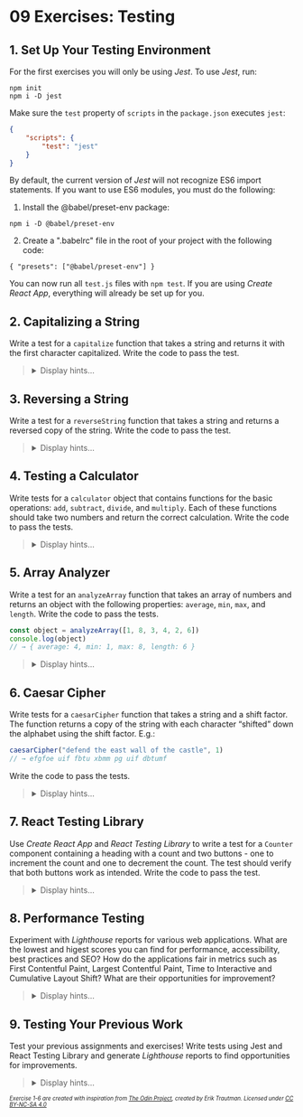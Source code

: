 # 09 Exercises: Testing

## 1. Set Up Your Testing Environment

For the first exercises you will only be using _Jest_. To use _Jest_, run:

```
npm init
npm i -D jest
```

Make sure the `test` property of `scripts` in the `package.json` executes `jest`:

```json
{
    "scripts": {
        "test": "jest"
    }
}
```

By default, the current version of _Jest_ will not recognize ES6 import statements. If you want to use ES6 modules, you must do the following:

1. Install the @babel/preset-env package:

```
npm i -D @babel/preset-env
```

2. Create a ".babelrc" file in the root of your project with the following code:

```
{ "presets": ["@babel/preset-env"] }
```

You can now run all `test.js` files with `npm test`. If you are using _Create React App_, everything will already be set up for you.

## 2. Capitalizing a String

Write a test for a `capitalize` function that takes a string and returns it with the first character capitalized. Write the code to pass the test.

<blockquote>
<details>
<summary>Display hints...</summary>
<p>You can write a test with the <code>it</code> function, which takes two arguments - a description of the test and the test function itself. This test function should contain an <code>expect</code> function paired with a matcher to assert specific behaviour of your code. <a href="https://jestjs.io/docs/getting-started">Learn more here</a></p>
<details>
<summary>Display solution...</summary>

```js
function capitalize(string) {
    return string.charAt(0).toUpperCase() + string.slice(1)
}

it("capitalizes the first letter", () => {
    expect(capitalize("hello")).toBe("Hello")
})
```

</details>
</details>
</blockquote>

## 3. Reversing a String

Write a test for a `reverseString` function that takes a string and returns a reversed copy of the string. Write the code to pass the test.

<blockquote>
<details>
<summary>Display hints...</summary>
<p>You already know how to reverse an array. It might be helpful to convert the string into an array and then back into a string once you have reversed it.</p>
<details>
<summary>Display solution...</summary>

```js
function reverseString(string) {
    return [...string].reverse().join("")
}

it("reverses the string", () => {
    expect(reverseString("123")).toBe("321")
})
```

</details>
</details>
</blockquote>

## 4. Testing a Calculator

Write tests for a `calculator` object that contains functions for the basic operations: `add`, `subtract`, `divide`, and `multiply`. Each of these functions should take two numbers and return the correct calculation. Write the code to pass the tests.

<blockquote>
<details>
<summary>Display hints...</summary>
<p>If you are testing decimal numbers, it might be worth noting that intuitive equality comparisons often fail, because arithmetic on decimal (base 10) values often have rounding errors in limited precision binary (base 2) representation. For example, <code>0.2 + 0.1</code> is actually <code>0.30000000000000004</code>. You can use <code>toBeCloseTo</code> to compare floating point numbers for approximate equality.</p>
<details>
<summary>Display solution...</summary>

```js
const calculator = {
    add: (x, y) => x + y,
    subtract: (x, y) => x - y,
    divide: (x, y) => x / y,
    multiply: (x, y) => x * y,
}

it("adds two numbers", () => {
    expect(calculator.add(2, 2)).toBe(4)
})

it("adds decimal numbers", () => {
    expect(calculator.add(0.1, 0.2)).toBeCloseTo(0.3)
})

it("subtracts two numbers", () => {
    expect(calculator.subtract(2, 1)).toBe(1)
})

it("divides two numbers", () => {
    expect(calculator.divide(6, 2)).toBe(3)
})

it("divides with zero", () => {
    expect(calculator.divide(2, 0)).toBe(Infinity)
})

it("multiplies two numbers", () => {
    expect(calculator.multiply(5, 2)).toBe(10)
})
```

</details>
</details>
</blockquote>

## 5. Array Analyzer

Write a test for an `analyzeArray` function that takes an array of numbers and returns an object with the following properties: `average`, `min`, `max`, and `length`. Write the code to pass the tests.

```js
const object = analyzeArray([1, 8, 3, 4, 2, 6])
console.log(object)
// → { average: 4, min: 1, max: 8, length: 6 }
```

<blockquote>
<details>
<summary>Display hints...</summary>
<p>Remember to handle edge cases such as empty arrays or arrays with non-number elements.</p>
<details>
<summary>Display solution...</summary>

```js
function analyzeArray(array) {
    const length = array.length

    if (length === 0) return { average: undefined, min: undefined, max: undefined, length }

    const min = Math.min(...array)
    const max = Math.max(...array)
    const sum = array.reduce((acc, curr) => acc + curr)
    const average = sum / length

    if (Number.isNaN(average)) return { average, min: undefined, max: undefined, length }

    return { average, min, max, length }
}

it("returns the correct average", () => {
    const array = [1, 8, 3, 4, 2, 6]
    const result = analyzeArray(array)
    expect(result.average).toBe(4)
})

it("returns the correct min", () => {
    const array = [1, 8, 3, 4, 2, 6]
    const result = analyzeArray(array)
    expect(result.min).toBe(1)
})

it("returns the correct max", () => {
    const array = [1, 8, 3, 4, 2, 6]
    const result = analyzeArray(array)
    expect(result.max).toBe(8)
})

it("returns the correct length", () => {
    const array = [1, 8, 3, 4, 2, 6]
    const result = analyzeArray(array)
    expect(result.length).toBe(6)
})

it("returns an object with length 0 if given an empty array", () => {
    const array = []
    const result = analyzeArray(array)
    const expected = {
        average: undefined,
        min: undefined,
        max: undefined,
        length: 0,
    }
    expect(result).toEqual(expected)
})

it("returns an object with NaN for average if given an array with non-number elements", () => {
    const array = ["a", "b", 2]
    const result = analyzeArray(array)
    const expected = {
        average: NaN,
        min: undefined,
        max: undefined,
        length: 3,
    }
    expect(result).toEqual(expected)
})
```

</details>
</details>
</blockquote>

## 6. Caesar Cipher

Write tests for a `caesarCipher` function that takes a string and a shift factor. The function returns a copy of the string with each character “shifted” down the alphabet using the shift factor. E.g.:

```js
caesarCipher("defend the east wall of the castle", 1)
// → efgfoe uif fbtu xbmm pg uif dbtumf
```

Write the code to pass the tests.

<blockquote>
<details>
<summary>Display hints...</summary>
<p>Learn more about how a Caesar cipher works on <a href="http://practicalcryptography.com/ciphers/caesar-cipher/">this website</a>.</p>
<p>The exercise might be easier if you apply test driven development, testing and then implement one thing at a time. E.g.:</p>
<ol>
<li>Test a simple shift of abc to bcd.</li>
<li>Test with other characters than letters.</li>
<li>Test wrapping from z to a.</li>
<li>Test keeping the same case.</li>
<li>Works with negative shift values.</li>
</ol>
<p>You can create a string containing the alphabet and use <code>indexOf</code> to find out what number a character is in the alphabet (or you can work directly with UTF-16 code units using <code>charCodeAt</code>). If <code>indexOf</code> returns <code>-1</code> it is not a letter in your alphabet. To wrap from z to a you can use modulus and the length of the alphabet.</p>

<details>
<summary>Display solution...</summary>

```js
function caesarCipher(string, shift) {
    const alphabet = "abcdefghijklmnopqrstuvwxyz"
    return [...string]
        .map(char => {
            let charIndex = alphabet.indexOf(char.toLowerCase())
            if (charIndex === -1) return char
            let shiftedIndex = (charIndex + shift) % alphabet.length
            if (shiftedIndex < 0) shiftedIndex += alphabet.length
            return char === char.toUpperCase() ? alphabet[shiftedIndex].toUpperCase() : alphabet[shiftedIndex]
        })
        .join("")
}

it("shifts abc once", () => {
    expect(caesarCipher("abc", 1)).toBe("bcd")
})

it("works with punctuation", () => {
    expect(caesarCipher("ab.c", 1)).toBe("bc.d")
})

it("wraps from z to a", () => {
    expect(caesarCipher("xyz", 2)).toBe("zab")
})

it("maintains capitalization", () => {
    expect(caesarCipher("aBc", 1)).toBe("bCd")
    expect(caesarCipher("ABC", 1)).not.toBe("bcd")
})

it("works with negativ shift", () => {
    expect(caesarCipher("abc", -1)).toBe("zab")
})
```

</details>
</details>
</blockquote>

## 7. React Testing Library

Use _Create React App_ and _React Testing Library_ to write a test for a `Counter` component containing a heading with a count and two buttons - one to increment the count and one to decrement the count. The test should verify that both buttons work as intended. Write the code to pass the test.

<blockquote>
<details>
<summary>Display hints...</summary>
<p>Remember - arrange, act and assert! You can render the component with the <code>render</code> function, fire click events with <code>fireEvent.click</code> and create assertions using <code>expect</code> together with <code>toHaveTextContent</code>.</p> You can find elements using the <code>getByText</code> and <code>getByRole</code> functions on the screen object.
<p>Refer to <a href="https://testing-library.com/docs/react-testing-library/cheatsheet">this cheat sheet</a>, if you need more help setting up the component test.</p>
<details>
<summary>Display solution...</summary>

```js
// Counter.js
import { useState } from "react"

export default function Counter() {
    const [count, setCount] = useState(0)

    return (
        <>
            <h1>Count: {count}</h1>
            <button onClick={() => setCount(count + 1)}>Increment</button>
            <button onClick={() => setCount(count - 1)}>Decrement</button>
        </>
    )
}
```

```js
// Counter.test.js
import { render, screen, fireEvent } from "@testing-library/react"
import Counter from "./Counter"

it("increments and decrements count", () => {
    render(<Counter />)

    const incrementButton = screen.getByText("Increment")
    const decrementButton = screen.getByText("Decrement")
    const count = screen.getByRole("heading")

    fireEvent.click(incrementButton)
    expect(count).toHaveTextContent("Count: 1")

    fireEvent.click(decrementButton)
    expect(count).toHaveTextContent("Count: 0")
})
```

</details>
</details>
</blockquote>

## 8. Performance Testing

Experiment with _Lighthouse_ reports for various web applications. What are the lowest and higest scores you can find for performance, accessibility, best practices and SEO? How do the applications fair in metrics such as First Contentful Paint, Largest Contentful Paint, Time to Interactive and Cumulative Layout Shift? What are their opportunities for improvement?

<blockquote>
<details>
<summary>Display hints...</summary>
<p><em>Lighthouse</em> comes preinstalled with the <em>Chrome</em> and <em>Edge</em> browsers and is available in the developer tools.</p>
<p>You can learn more about <em>Lighthouse</em> on the <a href="https://developer.chrome.com/docs/lighthouse/overview/">official website</a>, from which it is also possible to generate Lighthouse tests directly.</p>
</details>
</blockquote>

## 9. Testing Your Previous Work

Test your previous assignments and exercises! Write tests using Jest and React Testing Library and generate _Lighthouse_ reports to find opportunities for improvements.

<blockquote>
<details>
<summary>Display hints...</summary>
<p>Remember - the more your tests resemble the way your software is used, the more confidence they can give you.</p>
<p>Writing tests for your tic-tac-toe game is good practice. If you have created a lot of pure functions these are straight forward to test!</p>
<p>If you are testing your Pokedex, it might be helpful to look into the <a href="https://testing-library.com/docs/dom-testing-library/api-async">async methods</a> of <em>React Testing Library</em>.</p>
<p>Notice that we are doing things backwards in this exercise - it's good advice to apply <em>test driven development</em> - writing your tests before you write your code!</p>
</details>
</blockquote>

<sub><sup>_Exercise 1-6 are created with inspiration from [The Odin Project](https://www.theodinproject.com), created by Erik Trautman. Licensed under [CC BY-NC-SA 4.0](https://creativecommons.org/licenses/by-nc-sa/4.0/)_<sup><sub>
